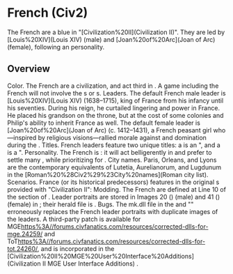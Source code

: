 # French (Civ2)

The French are a blue in "[Civilization%20II](Civilization II)". They are led by [Louis%20XIV](Louis XIV) (male) and [Joan%20of%20Arc](Joan of Arc) (female), following an personality.
## Overview

Color.
The French are a civilization, and act third in . A game including the French will not involve the s or s.
Leaders.
The default French male leader is [Louis%20XIV](Louis XIV) (1638–1715), king of France from his infancy until his seventies. During his reign, he curtailed lingering and power in France. He placed his grandson on the throne, but at the cost of some colonies and Philip's ability to inherit France as well.
The default female leader is [Joan%20of%20Arc](Joan of Arc) (c. 1412–1431), a French peasant girl who—inspired by religious visions—rallied morale against and domination during the .
Titles.
French leaders feature two unique titles: a is an ", and a is a ".
Personality.
The French is : it will act belligerently in and prefer to settle many , while prioritizing for .
City names.
Paris, Orleans, and Lyons are the contemporary equivalents of Lutetia, Aurelianorum, and Lugdunum in the [Roman%20%28Civ2%29%23City%20names](Roman city list).
Scenarios.
France (or its historical predecessors) features in the original s provided with "Civilization II":
Modding.
The French are defined at Line 10 of the section of . Leader portraits are stored in Images 20 () (male) and 41 () (female) in ; their herald file is .
Bugs.
The mk.dll file in the and "" erroneously replaces the French leader portraits with duplicate images of the leaders. A third-party patch is available for MGE[https%3A//forums.civfanatics.com/resources/corrected-dlls-for-mge.24259/]() and ToT[https%3A//forums.civfanatics.com/resources/corrected-dlls-for-tot.24260/](), and is incorporated in the [Civilization%20II%20MGE%20User%20Interface%20Additions](Civilization II MGE User Interface Additions) .